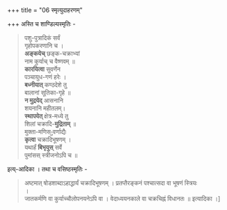+++
title = "06 स्मृत्युदाहरणम्"

+++
अस्ति च शाण्डिल्यस्मृतिः -  

> पशु-पुत्रादिकं सर्वं  
गृहोपकरणानि च ।  
**अङ्कयेच्** छङ्क-चक्राभ्यां  
नाम कुर्याच् च वैष्णवम् ॥  
**कारयित्वा** सुवर्णेन  
पञ्चायुध-गणं हरेः ।  
**बध्नीयात्** कण्ठदेशे तु  
बालानां सूतिका-गृहे ॥  
**न मुद्रयेद्** आसनानि  
शयनानि महीतलम्।  
**स्थापयेत्** क्षेत्र-मध्ये तु  
शिलां चक्रादि-**मुद्रिताम्** ॥  
मुक्ता-मणिस-ुवर्णाद्यैः  
**कृत्वा** चक्रादिभूषणम् ।  
यथार्हं **बिभृयुस्** सर्वे  
पुमांसस् स्त्रीजनोऽपि च ॥  

इत्य्-आदिका । तथा च वसिष्ठस्मृतिः -  

> अष्टमात् षोडशाब्दाऽहाद्धार्यं चक्रादिभूषणम् । प्रतप्तैरङ्कनं पश्चात्सदा वा भूषणं स्त्रियः  
।  
जातकर्मणि वा कुर्याच्चौलोपनयनेऽपि वा । वेदाध्ययनकाले वा चक्रचिह्नं विधानतः ॥ इत्यादिका ।]